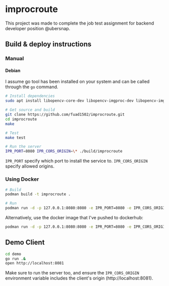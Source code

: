 # improcroute

This project was made to complete the job test assignment for backend developer
position @ubersnap.

## Build & deploy instructions

### Manual

#### Debian

I assume go tool has been installed on your system and can be called through the `go` command.

```sh
# Install dependencies
sudo apt install libopencv-core-dev libopencv-imgproc-dev libopencv-imgcodecs-dev cmake build-essential

# Get source and build
git clone https://github.com/fuad1502/improcroute.git
cd improcroute
make

# Test
make test

# Run the server
IPR_PORT=8080 IPR_CORS_ORIGIN=\* ./build/improcroute
```

`IPR_PORT` specify which port to install the service to. `IPR_CORS_ORIGIN` specify allowed origins.

### Using Docker

```sh
# Build
podman build -t improcroute .

# Run
podman run -d -p 127.0.0.1:8080:8080 -e IPR_PORT=8080 -e IPR_CORS_ORIGIN=\* improcroute
```

Alternatively, use the docker image that I've pushed to dockerhub:
```sh
podman run -d -p 127.0.0.1:8080:8080 -e IPR_PORT=8080 -e IPR_CORS_ORIGIN=\* fuad1502/improcroute
```

## Demo Client

```sh
cd demo
go run .&
open http://localhost:8081
```

Make sure to run the server too, and ensure the `IPR_CORS_ORIGIN` environment
variable includes the client's origin (http://localhost:8081).
